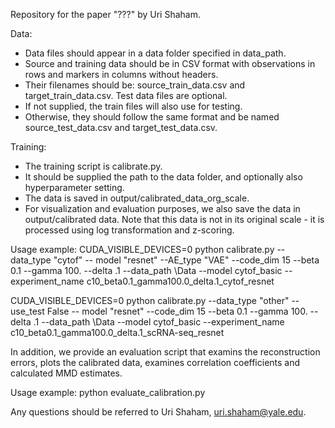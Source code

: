 

Repository for the paper "???" by Uri Shaham.

Data:
* Data files should appear in a data folder specified in data_path.
* Source and training data should be in CSV format with observations in rows and markers in columns without headers. 
* Their filenames should be: source_train_data.csv and target_train_data.csv. Test data files are optional. 
* If not supplied, the train files will also use for testing. 
* Otherwise, they should follow the same format and be named source_test_data.csv and target_test_data.csv.

Training:
* The training script is calibrate.py. 
* It should be supplied the path to the data folder, and optionally also hyperparameter setting.
* The data is saved in output/calibrated_data_org_scale.
* For visualization and evaluation purposes, we also save the data in output/calibrated data. Note that this data is not in its original scale - it is processed using log transformation and z-scoring.


Usage example:
CUDA_VISIBLE_DEVICES=0 python calibrate.py --data_type "cytof" -- model "resnet" 
--AE_type "VAE" --code_dim 15 --beta 0.1 --gamma 100. --delta .1 --data_path \Data --model cytof_basic
--experiment_name c10_beta0.1_gamma100.0_delta.1_cytof_resnet

CUDA_VISIBLE_DEVICES=0 python calibrate.py --data_type "other" --use_test False -- model "resnet" --code_dim 15 --beta 0.1 --gamma 100. --delta .1 --data_path \Data --model cytof_basic
--experiment_name c10_beta0.1_gamma100.0_delta.1_scRNA-seq_resnet



In addition, we provide an evaluation script that examins the reconstruction errors, plots the calibrated data, examines correlation coefficients and calculated MMD estimates.

Usage example:
python evaluate_calibration.py



Any questions should be referred to Uri Shaham, uri.shaham@yale.edu.
